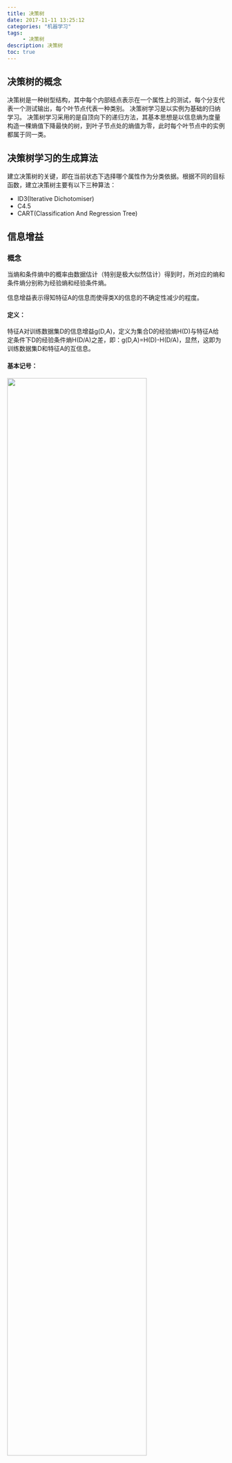 ```yaml
---
title: 决策树
date: 2017-11-11 13:25:12 
categories: "机器学习" 
tags: 
     - 决策树
description: 决策树
toc: true
---
```

## 决策树的概念
决策树是一种树型结构，其中每个内部结点表示在一个属性上的测试，每个分支代表一个测试输出，每个叶节点代表一种类别。
决策树学习是以实例为基础的归纳学习。
决策树学习采用的是自顶向下的递归方法，其基本思想是以信息熵为度量构造一棵熵值下降最快的树，到叶子节点处的熵值为零，此时每个叶节点中的实例都属于同一类。

## 决策树学习的生成算法
建立决策树的关键，即在当前状态下选择哪个属性作为分类依据。根据不同的目标函数，建立决策树主要有以下三种算法：
* ID3(Iterative Dichotomiser)
* C4.5
* CART(Classification And Regression Tree)

## 信息增益
### 概念
当熵和条件熵中的概率由数据估计（特别是极大似然估计）得到时，所对应的熵和条件熵分别称为经验熵和经验条件熵。

信息增益表示得知特征A的信息而使得类X的信息的不确定性减少的程度。

<!--more-->

#### 定义：
特征A对训练数据集D的信息增益g(D,A)，定义为集合D的经验熵H(D)与特征A给定条件下D的经验条件熵H(D/A)之差，即：g(D,A)=H(D)-H(D/A)，显然，这即为训练数据集D和特征A的互信息。

#### 基本记号：
<div class="fig figcenter fighighlight">
  <img src="/assets/chinahadoop/决策树和随机森林/TIM截图20171111135956.png" width="80%">
  <div class="figcaption">
  </div>
</div>

### 信息增益的计算方法
<div class="fig figcenter fighighlight">
  <img src="/assets/chinahadoop/决策树和随机森林/TIM截图20171111140116.png" width="80%">
  <div class="figcaption">
  </div>
</div>

### 经验条件熵H(D/A)
<div class="fig figcenter fighighlight">
  <img src="/assets/chinahadoop/决策树和随机森林/TIM截图20171111140225.png" width="60%">
  <div class="figcaption">
  </div>
</div>

### 其他目标
<div class="fig figcenter fighighlight">
  <img src="/assets/chinahadoop/决策树和随机森林/TIM截图20171111140314.png" width="60%">
  <div class="figcaption">
  </div>
</div>

### 关于Gini系数的讨论
<div class="fig figcenter fighighlight">
  <img src="/assets/chinahadoop/决策树和随机森林/TIM截图20171111140829.png" width="80%">
  <div class="figcaption">
  </div>
</div>

<div class="fig figcenter fighighlight">
  <img src="/assets/chinahadoop/决策树和随机森林/TIM截图20171111140904.png" width="80%">
  <div class="figcaption">
  </div>
</div>

### Gini系数的第二定义
决策树中的Gini系数和社会学上的Gini系数并不相等。

<div class="fig figcenter fighighlight">
  <img src="/assets/chinahadoop/决策树和随机森林/TIM截图20171111141620.png" width="80%">
  <div class="figcaption">
  </div>
</div>
<div class="fig figcenter fighighlight">
  <img src="/assets/chinahadoop/决策树和随机森林/TIM截图20171111141639.png" width="80%">
  <div class="figcaption">
  </div>
</div>

## 三种决策树学习算法的比较
* ID3:使用信息增益/互信息g(D,A)进行特征选择
* * 取值多的属性，更容易使数据更纯，其信息增益更大
* * 训练得到的是一棵庞大且深度浅的树：不合理。
* C4.5：信息增益率gr(D,A)=g(D,A)/H(A)
* CART：基尼指数
一个属性的信息增益（率）/Gini指数越大，表明属性对样本的熵减少的能力更强，这个属性使得数据由不确定性变成确定性的能力越强。

## 决策树的评价
<div class="fig figcenter fighighlight">
  <img src="/assets/chinahadoop/决策树和随机森林/TIM截图20171111142828.png" width="80%">
  <div class="figcaption">
  </div>
</div>

## 决策树的过拟合
决策树对训练属于有很好的分类能力，但对未知的测试数据未必有好的分类能力，泛化能力弱，即可能发生过拟合现象。
* 剪枝
* 随机森林

## 剪枝
三种决策树的剪枝过程算法相同，区别仅是对于当前树的评价标准不同。
* 信息增益、信息增益率、基尼系数
剪枝总体思路：
* 由完全树T0开始，剪枝部分结点得到T1，再次剪枝部分结点得到T2...直到仅剩树根的树Tk
* 在验证数据集上对这k个树分别评价，选择损失函数最小的树Ti

### 剪枝系数的确定
<div class="fig figcenter fighighlight">
  <img src="/assets/chinahadoop/决策树和随机森林/TIM截图20171111143402.png" width="80%">
  <div class="figcaption">
  </div>
</div>

### 剪枝算法
<div class="fig figcenter fighighlight">
  <img src="/assets/chinahadoop/决策树和随机森林/TIM截图20171111143441.png" width="80%">
  <div class="figcaption">
  </div>
</div>
